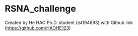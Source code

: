 # RSNA_challenge
Created by He HAO Ph.D. student (ist194693) with Github link (https://github.com/HAOHE123)
